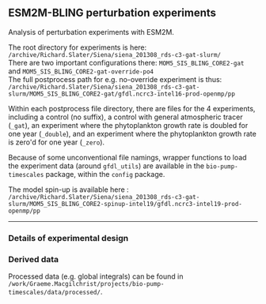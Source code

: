 ## ESM2M-BLING perturbation experiments

Analysis of perturbation experiments with ESM2M.  

The root directory for experiments is here: `/archive/Richard.Slater/Siena/siena_201308_rds-c3-gat-slurm/`  
There are two important configurations there: `MOM5_SIS_BLING_CORE2-gat` and `MOM5_SIS_BLING_CORE2-gat-override-po4`  
The full postprocess path for e.g. no-override experiment is thus: `/archive/Richard.Slater/Siena/siena_201308_rds-c3-gat-slurm/MOM5_SIS_BLING_CORE2-gat/gfdl.ncrc3-intel16-prod-openmp/pp`  

Within each postprocess file directory, there are files for the 4 experiments, including a control (no suffix), a control with general atmospheric tracer (`_gat`), an experiment where the phytoplankton growth rate is doubled for one year (`_double`), and an experiment where the phytoplankton growth rate is zero'd for one year (`_zero`).  

Because of some unconventional file namings, wrapper functions to load the experiment data (around `gfdl_utils`) are available in the `bio-pump-timescales` package, within the `config` package.

The model spin-up is available here : `/archive/Richard.Slater/Siena/siena_201308_rds-c3-gat-slurm/MOM5_SIS_BLING_CORE2-spinup-intel19/gfdl.ncrc3-intel19-prod-openmp/pp`

***
### Details of experimental design

### Derived data
Processed data (e.g. global integrals) can be found in `/work/Graeme.Macgilchrist/projects/bio-pump-timescales/data/processed/`.
